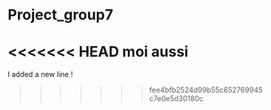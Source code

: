 # Project_group7
<<<<<<< HEAD
moi aussi
=======
I added a new line !
>>>>>>> fee4bfb2524d99b55c652769945c7e0e5d30180c
